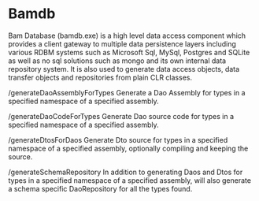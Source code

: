 ﻿# Bamdb

Bam Database (bamdb.exe) is a high level data access component which provides a client gateway to multiple data persistence layers including various RDBM systems such as Microsoft Sql, MySql, Postgres and SQLite as well as no sql solutions such as mongo and its own internal data repository system.  It is also used to generate data access objects, data transfer objects and repositories from plain CLR classes.


/generateDaoAssemblyForTypes
Generate a Dao Assembly for types in a specified namespace of a specified assembly.

/generateDaoCodeForTypes
Generate Dao source code for types in a specified namespace of a specified assembly.

/generateDtosForDaos
Generate Dto source for types in a specified namespace of a specified assembly, optionally compiling and keeping the source.

/generateSchemaRepository
In addition to generating Daos and Dtos for types in a specified namespace of a specified assembly, will 
also generate a schema specific DaoRepository for all the types found.
